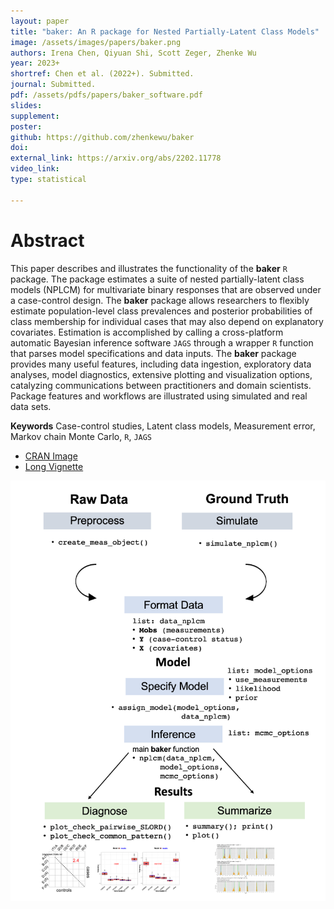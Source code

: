 ```yaml
---
layout: paper
title: "baker: An R package for Nested Partially-Latent Class Models"
image: /assets/images/papers/baker.png
authors: Irena Chen, Qiyuan Shi, Scott Zeger, Zhenke Wu
year: 2023+
shortref: Chen et al. (2022+). Submitted.
journal: Submitted.
pdf: /assets/pdfs/papers/baker_software.pdf
slides: 
supplement: 
poster: 
github: https://github.com/zhenkewu/baker
doi: 
external_link: https://arxiv.org/abs/2202.11778
video_link: 
type: statistical
 
---
```


# Abstract

This paper describes and illustrates the functionality of the **baker** `R` package. The package estimates a suite of nested partially-latent class models (NPLCM) for multivariate binary responses that are observed under a case-control design. The **baker** package allows researchers to flexibly estimate population-level class prevalences and posterior probabilities of class membership for individual cases that may also depend on explanatory covariates. Estimation is accomplished by calling a cross-platform automatic Bayesian inference software 
`JAGS` through a wrapper `R` function that parses model specifications and data inputs. The **baker** package provides many useful features, including data ingestion, exploratory data analyses, model diagnostics, extensive plotting and visualization options, catalyzing communications between practitioners and domain scientists. Package features and workflows are illustrated using simulated and real data sets.

**Keywords** Case-control studies, Latent class models, Measurement error, Markov chain Monte Carlo, `R`, `JAGS`

- [CRAN Image](https://CRAN.R-project.org/package=baker)
- [Long Vignette](zhenkewu.com/baker)

![](/assets/images/papers/baker.png)